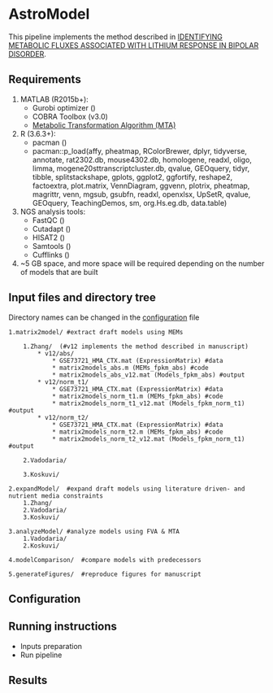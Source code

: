 # AstroModel
This pipeline implements the method described in 
[IDENTIFYING METABOLIC FLUXES ASSOCIATED WITH LITHIUM RESPONSE IN BIPOLAR DISORDER](https://anin90.github.io/).

## Requirements
1. MATLAB (R2015b+):
   * Gurobi optimizer ()
   * COBRA Toolbox (v3.0)
   * [Metabolic Transformation Algorithm (MTA)](https://github.com/ImNotaGit/MTA)
2. R (3.6.3+):
   * pacman ()
   * pacman::p_load(affy, pheatmap, RColorBrewer, dplyr, tidyverse, annotate, rat2302.db, mouse4302.db, homologene, 
							readxl, oligo, limma, mogene20sttranscriptcluster.db, qvalue, GEOquery, tidyr, tibble, splitstackshape, gplots, 
							ggplot2, ggfortify, reshape2, factoextra, plot.matrix, VennDiagram, ggvenn, plotrix, pheatmap, magrittr, venn, 
							mgsub, gsubfn, readxl, openxlsx, UpSetR, qvalue, GEOquery, TeachingDemos, sm, org.Hs.eg.db, data.table)
4. NGS analysis tools: 
   * FastQC ()
   * Cutadapt ()
   * HISAT2 ()
   * Samtools ()
   * Cufflinks ()
5. ~5 GB space, and more space will be required depending on the number of models that are built

## Input files and directory tree
Directory names can be changed in the [configuration](#configuration) file
````````````
1.matrix2model/	#extract draft models using MEMs

    1.Zhang/  (#v12 implements the method described in manuscript)
		* v12/abs/
			* GSE73721_HMA_CTX.mat (ExpressionMatrix) #data
			* matrix2models_abs.m (MEMs_fpkm_abs) #code
			* matrix2models_abs_v12.mat (Models_fpkm_abs) #output
		* v12/norm_t1/
			* GSE73721_HMA_CTX.mat (ExpressionMatrix) #data
			* matrix2models_norm_t1.m (MEMs_fpkm_abs) #code
			* matrix2models_norm_t1_v12.mat (Models_fpkm_norm_t1) #output	
		* v12/norm_t2/
			* GSE73721_HMA_CTX.mat (ExpressionMatrix) #data
			* matrix2models_norm_t2.m (MEMs_fpkm_abs) #code
			* matrix2models_norm_t2_v12.mat (Models_fpkm_norm_t1) #output
			
    2.Vadodaria/
    
    3.Koskuvi/

2.expandModel/	#expand draft models using literature driven- and nutrient media constraints
    1.Zhang/
    2.Vadodaria/
    3.Koskuvi/

3.analyzeModel/	#analyze models using FVA & MTA
	1.Vadodaria/
	2.Koskuvi/

4.modelComparison/	#compare models with predecessors  

5.generateFigures/	#reproduce figures for manuscript  

````````````

## Configuration

## Running instructions
   * Inputs preparation
   * Run pipeline

## Results

